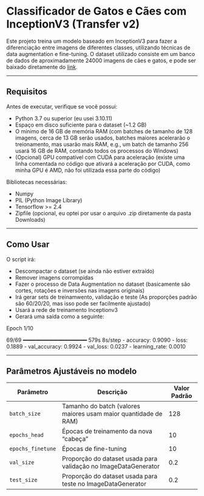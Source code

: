 # Classificador de Gatos e Cães com InceptionV3 (Transfer v2)

Este projeto treina um modelo baseado em InceptionV3 para fazer a diferenciação entre imagens de diferentes classes, utilizando técnicas de data augmentation e fine-tuning. O dataset utilizado consiste em um banco de dados de aproximadamente 24000 imagens de cães e gatos, e pode ser baixado diretamente do [link](https://download.microsoft.com/download/3/e/1/3e1c3f21-ecdb-4869-8368-6deba77b919f/kagglecatsanddogs_5340.zip).

---

## Requisitos

Antes de executar, verifique se você possui:

- Python 3.7 ou superior (eu usei 3.10.11)
- Espaço em disco suficiente para o dataset (~1.2 GB)
- O mínimo de 16 GB de memória RAM (com batches de tamanho de 128 imagens, cerca de 13 GB serão usados, batches maiores acelerarão o treionamento, mas usarão mais RAM, e.g., um batch de tamanho 256 usará 16 GB de RAM, contando todos os processos do Windows)
- (Opcional) GPU compatível com CUDA para aceleração (existe uma linha comentada no código que ativará a aceleração por CUDA, como minha GPU é AMD, não foi utilizada essa parte do código) 

Bibliotecas necessárias:

- Numpy
- PIL (Python Image Library)
- Tensorflow >= 2.4
- Zipfile (opcional, eu optei por usar o arquivo .zip diretamente da pasta Downloads)

---

## Como Usar

   O script irá:
   - Descompactar o dataset (se ainda não estiver extraído)  
   - Remover imagens corrompidas  
   - Fazer o processo de Data Augmentation no dataset (basicamente são cortes, rotações e inversões nas imagens originais) 
   - Irá gerar sets de treinamwento, validação e teste (As proporções padrão são 60/20/20, mas isso pode ser facilmente ajustado)
   - Usará a rede de treinamento Inceptionv3
   - Gerará uma saída como a seguinte:

Epoch 1/10


69/69 ━━━━━━━━━━━━━━━━━━━━ 579s 8s/step - accuracy: 0.9090 - loss: 0.1889 - val_accuracy: 0.9924 - val_loss: 0.0237 - learning_rate: 0.0010

---

## Parâmetros Ajustáveis no modelo

| Parâmetro        | Descrição                                         | Valor Padrão   |
|------------------|---------------------------------------------------|----------------|
| `batch_size`     | Tamanho do batch (valores maiores usam maior quantidade de RAM) | 128            |
| `epochs_head`    | Épocas de treinamento da nova “cabeça”            | 10             |
| `epochs_finetune`| Épocas de fine-tuning                             | 10             |
| `val_size`| Proporção do dataset usada para validação no ImageDataGenerator     | 0.2            |
| `test_size`| Proporção do dataset usada para teste no ImageDataGenerator     | 0.2            |


